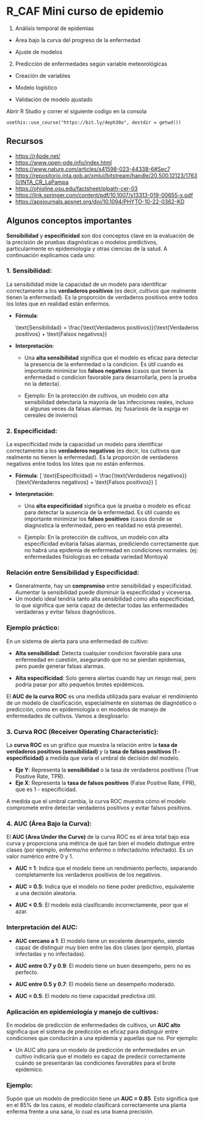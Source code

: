 # R_CAF Mini curso de epidemio

1.  Análisis temporal de epidemias

  -   Área bajo la curva del progreso de la enfermedad

  -   Ajuste de modelos

2.  Predicción de enfermedades según variable meteorológicas

  -   Creación de variables

  -   Modelo logístico

  -   Validación de modelo ajustado


Abrir R Studio y correr el siguiente codigo en la consola

```         
usethis::use_course("https://bit.ly/4eph38o", destdir = getwd())
```

## Recursos

- https://r4pde.net/
- https://www.open-pde.info/index.html
- https://www.nature.com/articles/s41598-023-44338-6#Sec7
- https://repositorio.inta.gob.ar/xmlui/bitstream/handle/20.500.12123/17630/INTA_CR_LaPampa
- https://ohioline.osu.edu/factsheet/plpath-cer-03
- https://link.springer.com/content/pdf/10.1007/s13313-019-00655-x.pdf 
- https://apsjournals.apsnet.org/doi/10.1094/PHYTO-10-22-0362-KD


## Algunos conceptos importantes

**Sensibilidad** y **especificidad** son dos conceptos clave en la evaluación de la precisión de pruebas diagnósticas o modelos predictivos, particularmente en epidemiología y otras ciencias de la salud. A continuación explicamos cada uno:

### 1. **Sensibilidad**:
La sensibilidad mide la capacidad de un modelo para identificar correctamente a los **verdaderos positivos** (es decir, cultivos que realmente tienen la enfermedad). Es la proporción de verdaderos positivos entre todos los lotes que en realidad están enfermos.

- **Fórmula**:
  
  \text{Sensibilidad} = \frac{\text{Verdaderos positivos}}{\text{Verdaderos positivos} + \text{Falsos negativos}}
  

- **Interpretación**:
  
  - Una **alta sensibilidad** significa que el modelo es eficaz para detectar la presencia de la enfermedad o la condicion. Es útil cuando es importante minimizar los **falsos negativos** (casos que tienen la enfermedad o condicion favorable para desarrollarla, pero la prueba no la detecta).
  
  - Ejemplo: En la protección de cultivos, un modelo con alta sensibilidad detectaría la mayoría de las infecciones reales, incluso si algunas veces da falsas alarmas.
  (ej: fusariosis de la espiga en cereales de invierno)

### 2. **Especificidad**:

La especificidad mide la capacidad un modelo para identificar correctamente a los **verdaderos negativos** (es decir, los cultivos que realmente no tienen la enfermedad). Es la proporción de verdaderos negativos entre todos los lotes que no están enfermos.

- **Fórmula**:
  \[
  \text{Especificidad} = \frac{\text{Verdaderos negativos}}{\text{Verdaderos negativos} + \text{Falsos positivos}}
  \]

- **Interpretación**:

  - Una **alta especificidad** significa que la prueba o modelo es eficaz para detectar la ausencia de la enfermedad. Es útil cuando es importante minimizar los **falsos positivos** (casos donde se diagnostica la enfermedad, pero en realidad no está presente). 

  - Ejemplo: En la protección de cultivos, un modelo con alta especificidad evitaría falsas alarmas, prediciendo correctamente que no habrá una epidemia de enfermedad en condiciones normales.
  (ej: enfermedades fisiologicas en cebada variedad Montoya)

### Relación entre Sensibilidad y Especificidad:
- Generalmente, hay un **compromiso** entre sensibilidad y especificidad. Aumentar la sensibilidad puede disminuir la especificidad y viceversa.
- Un modelo ideal tendría tanto alta sensibilidad como alta especificidad, lo que significa que sería capaz de detectar todas las enfermedades verdaderas y evitar falsos diagnósticos.

### Ejemplo práctico:

En un sistema de alerta para una enfermedad de cultivo:

- **Alta sensibilidad**: Detecta cualquier condicion favorable para una enfermedad en cuestión, asegurando que no se pierdan epidemias, pero puede generar falsas alarmas.

- **Alta especificidad**: Solo genera alertas cuando hay un riesgo real, pero podría pasar por alto pequeños brotes epidémicos.

El **AUC de la curva ROC** es una medida utilizada para evaluar el rendimiento de un modelo de clasificación, especialmente en sistemas de diagnóstico o predicción, como en epidemiología o en modelos de manejo de enfermedades de cultivos. Vamos a desglosarlo:

### 3. **Curva ROC (Receiver Operating Characteristic)**:
La **curva ROC** es un gráfico que muestra la relación entre la **tasa de verdaderos positivos (sensibilidad)** y la **tasa de falsos positivos (1 - especificidad)** a medida que varía el umbral de decisión del modelo.

- **Eje Y**: Representa la **sensibilidad** o la tasa de verdaderos positivos (True Positive Rate, TPR).
- **Eje X**: Representa la **tasa de falsos positivos** (False Positive Rate, FPR), que es 1 - especificidad.

A medida que el umbral cambia, la curva ROC muestra cómo el modelo compromete entre detectar verdaderos positivos y evitar falsos positivos.

### 4. **AUC (Área Bajo la Curva)**:
El **AUC (Area Under the Curve)** de la curva ROC es el área total bajo esa curva y proporciona una métrica de qué tan bien el modelo distingue entre clases (por ejemplo, enfermo/no enfermo o infectado/no infectado). Es un valor numérico entre 0 y 1.

- **AUC = 1**: Indica que el modelo tiene un rendimiento perfecto, separando completamente los verdaderos positivos de los negativos.

- **AUC = 0.5**: Indica que el modelo no tiene poder predictivo, equivalente a una decisión aleatoria.

- **AUC < 0.5**: El modelo está clasificando incorrectamente, peor que el azar.

### Interpretación del AUC:

- **AUC cercano a 1**: El modelo tiene un excelente desempeño, siendo capaz de distinguir muy bien entre las dos clases (por ejemplo, plantas infectadas y no infectadas).

- **AUC entre 0.7 y 0.9**: El modelo tiene un buen desempeño, pero no es perfecto.

- **AUC entre 0.5 y 0.7**: El modelo tiene un desempeño moderado.

- **AUC = 0.5**: El modelo no tiene capacidad predictiva útil.

### Aplicación en epidemiología y manejo de cultivos:
En modelos de predicción de enfermedades de cultivos, un **AUC alto** significa que el sistema de predicción es eficaz para distinguir entre condiciones que conducirán a una epidemia y aquellas que no. Por ejemplo:

- Un AUC alto para un modelo de predicción de enfermedades en un cultivo indicaría que el modelo es capaz de predecir correctamente cuándo se presentarán las condiciones favorables para el brote epidemico.

### Ejemplo:

Supón que un modelo de predicción tiene un **AUC = 0.85**. Esto significa que en el 85% de los casos, el modelo clasificará correctamente una planta enferma frente a una sana, lo cual es una buena precisión.


